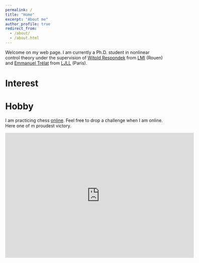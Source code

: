 ```yaml
---
permalink: /
title: "Home"
excerpt: "About me"
author_profile: true
redirect_from: 
  - /about/
  - /about.html
---
```


Welcome on my web page. I am currently a Ph.D. student in nonlinear control theory under the supervision of [Witold Respondek](http://lmi.insa-rouen.fr/membres/9-membres/professeurs/19-respondek-witold.html) from [LMI](http://lmi.insa-rouen.fr/) (Rouen) and [Emmanuel Trélat](https://www.ljll.math.upmc.fr/trelat/) from [LJLL](https://www.ljll.math.upmc.fr/) (Paris). 


# Interest

# Hobby
I am practicing chess [online](lichess.org/@/tschmoderer). Feel free to drop a challenge when I am online. <br/>
Here one of m proudest victory. 
<iframe src="https://lichess.org/embed/MQN9Hj7u?theme=auto&bg=auto"
width=600 height=397 frameborder=0></iframe> 

